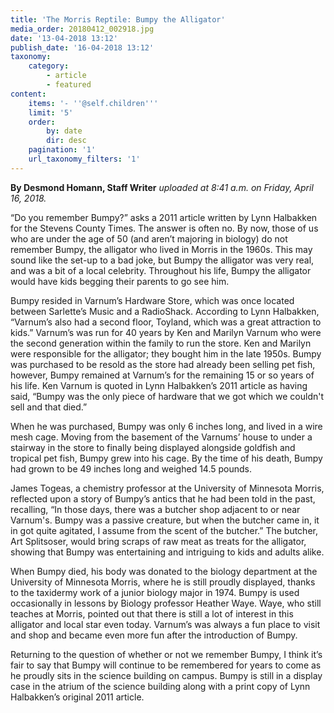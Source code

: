 ```yaml
---
title: 'The Morris Reptile: Bumpy the Alligator'
media_order: 20180412_002918.jpg
date: '13-04-2018 13:12'
publish_date: '16-04-2018 13:12'
taxonomy:
    category:
        - article
        - featured
content:
    items: '- ''@self.children'''
    limit: '5'
    order:
        by: date
        dir: desc
    pagination: '1'
    url_taxonomy_filters: '1'
---
```


**By Desmond Homann, Staff Writer** _uploaded at 8:41 a.m. on Friday, April 16, 2018._

“Do you remember Bumpy?” asks a 2011 article written by Lynn Halbakken for the Stevens County Times. The answer is often no. By now, those of us who are under the age of 50 (and aren’t majoring in biology) do not remember Bumpy, the alligator who lived in Morris in the 1960s. This may sound like the set-up to a bad joke, but Bumpy the alligator was very real, and was a bit of a local celebrity. Throughout his life, Bumpy the alligator would have kids begging their parents to go see him. 

Bumpy resided in Varnum’s Hardware Store, which was once located between Sarlette’s Music and a RadioShack. According to Lynn Halbakken, “Varnum’s also had a second floor, Toyland, which was a great attraction to kids.” Varnum’s was run for 40 years by Ken and Marilyn Varnum who were the second generation within the family to run the store. Ken and Marilyn were responsible for the alligator; they bought him in the late 1950s. Bumpy was purchased to be resold as the store had already been selling pet fish, however, Bumpy remained at Varnum’s for the remaining 15 or so years of his life. Ken Varnum is quoted in Lynn Halbakken’s 2011 article as having said, “Bumpy was the only piece of hardware that we got which we couldn't sell and that died.”

When he was purchased, Bumpy was only 6 inches long, and lived in a wire mesh cage. Moving from the basement of the Varnums’ house to under a stairway in the store to finally being displayed alongside goldfish and tropical pet fish, Bumpy grew into his cage. By the time of his death, Bumpy had grown to be 49 inches long and weighed 14.5 pounds.

James Togeas, a chemistry professor at the University of Minnesota Morris, reflected upon a story of Bumpy’s antics that he had been told in the past, recalling, “In those days, there was a butcher shop adjacent to or near Varnum's. Bumpy was a passive creature, but when the butcher came in, it in got quite agitated, I assume from the scent of the butcher.” The butcher, Art Splitsoser, would bring scraps of raw meat as treats for the alligator, showing that Bumpy was entertaining and intriguing to kids and adults alike. 

When Bumpy died, his body was donated to the biology department at the University of Minnesota Morris, where he is still proudly displayed, thanks to the taxidermy work of a junior biology major in 1974. Bumpy is used occasionally in lessons by Biology professor Heather Waye. Waye, who still teaches at Morris, pointed out that there is still a lot of interest in this alligator and local star even today. Varnum’s was always a fun place to visit and shop and became even more fun after the introduction of Bumpy. 

Returning to the question of whether or not we remember Bumpy, I think it’s fair to say that Bumpy will continue to be remembered for years to come as he proudly sits in the science building on campus. Bumpy is still in a display case in the atrium of the science building along with a print copy of Lynn Halbakken’s original 2011 article.